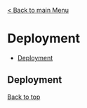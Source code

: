 [< Back to main Menu](https://github.com/gsoulie/Mobile-App-Development/blob/master/angular-sheet.md)    

# Deployment    

* [Deployment](#ddeployment)      



## Deployment
[Back to top](#deployment)  
